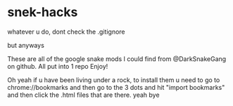 # snek-hacks

whatever u do, dont check the .gitignore

but anyways

These are all of the google snake mods I could find from @DarkSnakeGang on github.
All put into 1 repo
Enjoy!

Oh yeah if u have been living under a rock, to install them u need to go to chrome://bookmarks and then go to the 3 dots and hit "import bookmarks" and then click the .html files that are there. yeah bye
